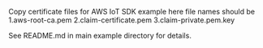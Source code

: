 Copy certificate files for AWS IoT SDK example here
file names should be
1.aws-root-ca.pem
2.claim-certificate.pem
3.claim-private.pem.key

See README.md in main example directory for details.
